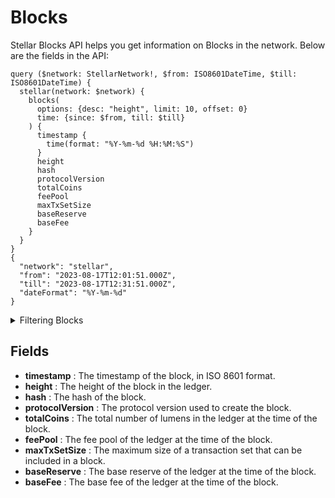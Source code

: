 # Blocks

Stellar Blocks API helps you get information on Blocks in the network. Below are the fields in the API:

```
query ($network: StellarNetwork!, $from: ISO8601DateTime, $till: ISO8601DateTime) {
  stellar(network: $network) {
    blocks(
      options: {desc: "height", limit: 10, offset: 0}
      time: {since: $from, till: $till}
    ) {
      timestamp {
        time(format: "%Y-%m-%d %H:%M:%S")
      }
      height
      hash
      protocolVersion
      totalCoins
      feePool
      maxTxSetSize
      baseReserve
      baseFee
    }
  }
}
{
  "network": "stellar",
  "from": "2023-08-17T12:01:51.000Z",
  "till": "2023-08-17T12:31:51.000Z",
  "dateFormat": "%Y-%m-%d"
}
```

<details><summary>Filtering Blocks</summary>

- **options** : This object contains the options for ordering and limiting the results
- **time** : This object contains the time range for filtering the blocks.
- **maxTxSetSize** : This field can be used to filter the blocks by the maximum size of the transaction set.
- **height** : This field can be used to filter the blocks by the height of the block in the ledger.
- **hash** : This field can be used to filter the blocks by the hash of the block.
- **feePool** : This field can be used to filter the blocks by the fee pool of the ledger at the time of the block.
- **date** : This field can be used to filter the blocks by the date of the block.
- **baseReserve** : This field can be used to filter the blocks by the base reserve of the ledger at the time of the block.
- **baseFee** : This field can be used to filter the blocks by the base fee of the ledger at the time of the block.
- **any** : A catch-all field ( OR Logic) that can be used to filter on any other field in the payments API.

</details>

## Fields

- **timestamp** : The timestamp of the block, in ISO 8601 format.
- **height** : The height of the block in the ledger.
- **hash** : The hash of the block.
- **protocolVersion** : The protocol version used to create the block.
- **totalCoins** : The total number of lumens in the ledger at the time of the block.
- **feePool** : The fee pool of the ledger at the time of the block.
- **maxTxSetSize** : The maximum size of a transaction set that can be included in a block.
- **baseReserve** : The base reserve of the ledger at the time of the block.
- **baseFee** : The base fee of the ledger at the time of the block.
